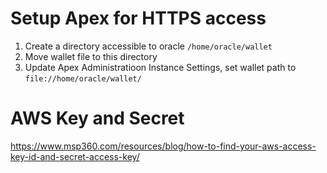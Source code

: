 # Setup Apex for HTTPS access

<ol>
  <li>Create a directory accessible to oracle
    <code>/home/oracle/wallet</code>
  </li>
  <li>
   Move wallet file to this directory
  </li>
  <li>Update Apex Administratioon Instance Settings, set wallet path to <code>file://home/oracle/wallet/</code>
</ol>
  

# AWS Key and Secret

https://www.msp360.com/resources/blog/how-to-find-your-aws-access-key-id-and-secret-access-key/
